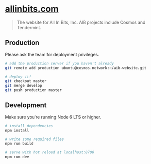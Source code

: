 # [allinbits.com](https://allinbits.com)

> The website for All In Bits, Inc. AIB projects include Cosmos and Tendermint.

## Production

Please ask the team for deployment privileges.

``` bash
# add the production server if you haven't already
git remote add production ubuntu@cosmos.network:~/aib-website.git
```

``` bash
# deploy it!
git checkout master
git merge develop
git push production master
```

## Development

Make sure you're running Node 6 LTS or higher.

``` bash
# install dependencies
npm install

# write some required files
npm run build

# serve with hot reload at localhost:8700
npm run dev
```
